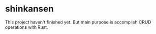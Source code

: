 # shinkansen
This project haven't finished yet. But main purpose is accomplish CRUD operations with Rust.


